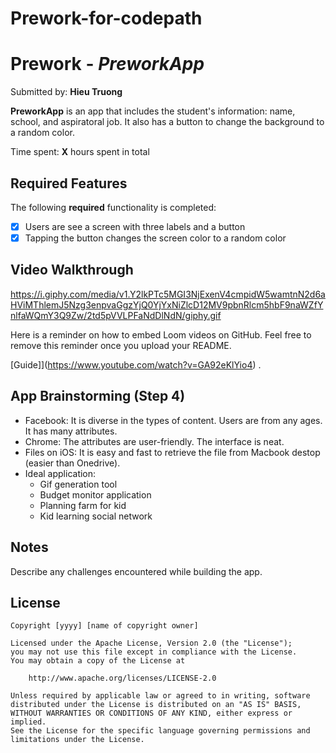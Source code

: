 # Prework-for-codepath
# Prework - *PreworkApp*

Submitted by: **Hieu Truong**

**PreworkApp** is an app that includes the student's information: name, school, and aspiratoral job. It also has a button to change the background to a random color.

Time spent: **X** hours spent in total

## Required Features

The following **required** functionality is completed:

- [x] Users are see a screen with three labels and a button
- [x] Tapping the button changes the screen color to a random color
 
## Video Walkthrough
https://i.giphy.com/media/v1.Y2lkPTc5MGI3NjExenV4cmpidW5wamtnN2d6aHViMThlemJ5Nzg3enpvaGgzYjQ0YjYxNiZlcD12MV9pbnRlcm5hbF9naWZfYnlfaWQmY3Q9Zw/2td5pVVLPFaNdDlNdN/giphy.gif

Here is a reminder on how to embed Loom videos on GitHub. Feel free to remove this reminder once you upload your README. 

[Guide]](https://www.youtube.com/watch?v=GA92eKlYio4) .

## App Brainstorming (Step 4)
- Facebook: It is diverse in the types of content. Users are from any ages. It has many attributes.
- Chrome: The attributes are user-friendly. The interface is neat.
- Files on iOS: It is easy and fast to retrieve the file from Macbook destop (easier than Onedrive). 
- Ideal application:
    + Gif generation tool
    + Budget monitor application
    + Planning farm for kid
    + Kid learning social network

## Notes

Describe any challenges encountered while building the app.


## License

    Copyright [yyyy] [name of copyright owner]

    Licensed under the Apache License, Version 2.0 (the "License");
    you may not use this file except in compliance with the License.
    You may obtain a copy of the License at

        http://www.apache.org/licenses/LICENSE-2.0

    Unless required by applicable law or agreed to in writing, software
    distributed under the License is distributed on an "AS IS" BASIS,
    WITHOUT WARRANTIES OR CONDITIONS OF ANY KIND, either express or implied.
    See the License for the specific language governing permissions and
    limitations under the License.
